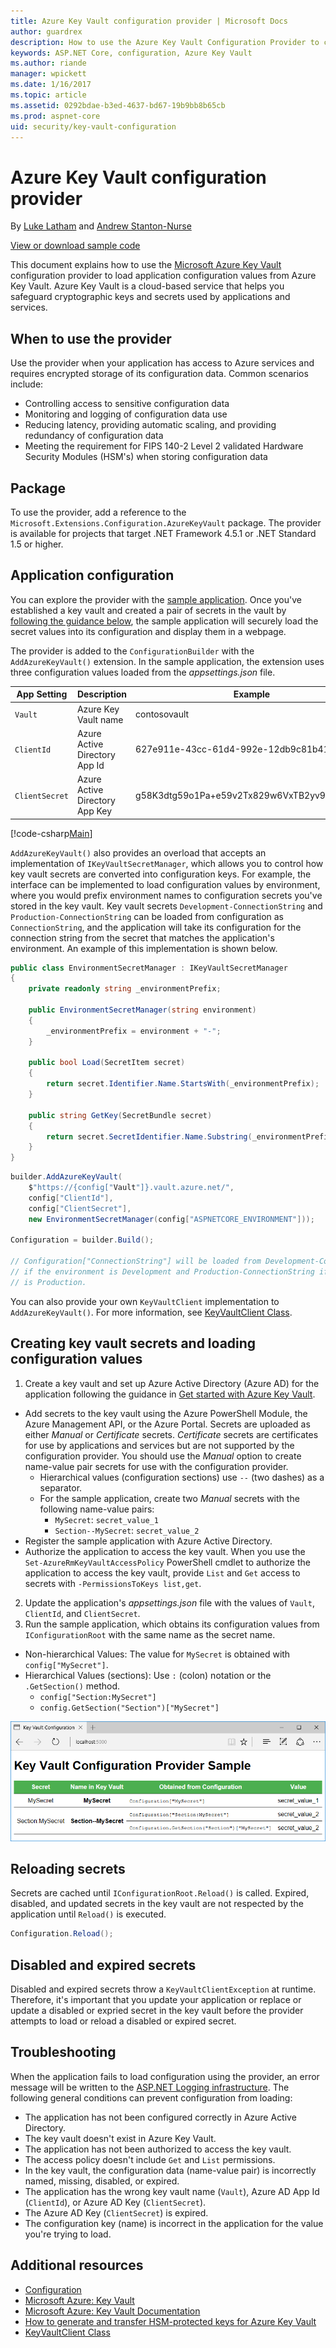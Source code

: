 ```yaml
---
title: Azure Key Vault configuration provider | Microsoft Docs
author: guardrex
description: How to use the Azure Key Vault Configuration Provider to configure an application using name-value pairs loaded at runtime.
keywords: ASP.NET Core, configuration, Azure Key Vault
ms.author: riande
manager: wpickett
ms.date: 1/16/2017
ms.topic: article
ms.assetid: 0292bdae-b3ed-4637-bd67-19b9bb8b65cb
ms.prod: aspnet-core
uid: security/key-vault-configuration
---
```

# Azure Key Vault configuration provider

By [Luke Latham](https://github.com/GuardRex) and [Andrew Stanton-Nurse](https://github.com/anurse)

[View or download sample code](https://github.com/aspnet/Docs/tree/master/aspnetcore/security/key-vault-configuration/sample)

This document explains how to use the [Microsoft Azure Key Vault](https://azure.microsoft.com/en-us/services/key-vault/) configuration provider to load application configuration values from Azure Key Vault. Azure Key Vault is a cloud-based service that helps you safeguard cryptographic keys and secrets used by applications and services.

## When to use the provider
Use the provider when your application has access to Azure services and requires encrypted storage of its configuration data. Common scenarios include:
* Controlling access to sensitive configuration data
* Monitoring and logging of configuration data use
* Reducing latency, providing automatic scaling, and providing redundancy of configuration data
* Meeting the requirement for FIPS 140-2 Level 2 validated Hardware Security Modules (HSM's) when storing configuration data

## Package
To use the provider, add a reference to the `Microsoft.Extensions.Configuration.AzureKeyVault` package. The provider is available for projects that target .NET Framework 4.5.1 or .NET Standard 1.5 or higher.

## Application configuration
You can explore the provider with the [sample application](https://github.com/aspnet/Docs/tree/master/aspnetcore/security/key-vault-configuration/sample). Once you've established a key vault and created a pair of secrets in the vault by [following the guidance below](#creating-key-vault-secrets-and-loading-configuration-values), the sample application will securely load the secret values into its configuration and display them in a webpage.

The provider is added to the `ConfigurationBuilder` with the `AddAzureKeyVault()` extension. In the sample application, the extension uses three configuration values loaded from the *appsettings.json* file.

App Setting | Description | Example
--- | --- | ---
`Vault` | Azure Key Vault name | contosovault
`ClientId` | Azure Active Directory App Id | 627e911e-43cc-61d4-992e-12db9c81b413
`ClientSecret` | Azure Active Directory App Key | g58K3dtg59o1Pa+e59v2Tx829w6VxTB2yv9sv/101di=

[!code-csharp[Main](key-vault-configuration/sample/Startup.cs?name=snippet1&highlight=5,10-13)]

`AddAzureKeyVault()` also provides an overload that accepts an implementation of `IKeyVaultSecretManager`, which allows you to control how key vault secrets are converted into configuration keys. For example, the interface can be implemented to load configuration values by environment, where you would prefix environment names to configuration secrets you've stored in the key vault. Key vault secrets `Development-ConnectionString` and `Production-ConnectionString` can be loaded from configuration as `ConnectionString`, and the application will take its configuration for the connection string from the secret that matches the application's environment. An example of this implementation is shown below.

```csharp
public class EnvironmentSecretManager : IKeyVaultSecretManager
{
    private readonly string _environmentPrefix;

    public EnvironmentSecretManager(string environment)
    {
        _environmentPrefix = environment + "-";
    }

    public bool Load(SecretItem secret)
    {
        return secret.Identifier.Name.StartsWith(_environmentPrefix);
    }

    public string GetKey(SecretBundle secret)
    {
        return secret.SecretIdentifier.Name.Substring(_environmentPrefix.Length);
    }
}
```

```csharp
builder.AddAzureKeyVault(
    $"https://{config["Vault"]}.vault.azure.net/",
    config["ClientId"],
    config["ClientSecret"],
    new EnvironmentSecretManager(config["ASPNETCORE_ENVIRONMENT"]));
    
Configuration = builder.Build();

// Configuration["ConnectionString"] will be loaded from Development-ConnectionString
// if the environment is Development and Production-ConnectionString if the environment 
// is Production.
```

You can also provide your own `KeyVaultClient` implementation to `AddAzureKeyVault()`. For more information, see [KeyVaultClient Class](https://msdn.microsoft.com/en-us/library/microsoft.azure.keyvault.keyvaultclient.aspx). 

## Creating key vault secrets and loading configuration values
1. Create a key vault and set up Azure Active Directory (Azure AD) for the application following the guidance in [Get started with Azure Key Vault](https://azure.microsoft.com/en-us/documentation/articles/key-vault-get-started/).
  * Add secrets to the key vault using the Azure PowerShell Module, the Azure Management API, or the Azure Portal. Secrets are uploaded as either *Manual* or *Certificate* secrets. *Certificate* secrets are certificates for use by applications and services but are not supported by the configuration provider. You should use the *Manual* option to create name-value pair secrets for use with the configuration provider.
    * Hierarchical values (configuration sections) use `--` (two dashes) as a separator.
    * For the sample application, create two *Manual* secrets with the following name-value pairs:
      * `MySecret`: `secret_value_1`
      * `Section--MySecret`: `secret_value_2`
  * Register the sample application with Azure Active Directory.
  * Authorize the application to access the key vault. When you use the `Set-AzureRmKeyVaultAccessPolicy` PowerShell cmdlet to authorize the application to access the key vault, provide `List` and `Get` access to secrets with `-PermissionsToKeys list,get`.
2. Update the application's *appsettings.json* file with the values of `Vault`, `ClientId`, and `ClientSecret`.
3. Run the sample application, which obtains its configuration values from `IConfigurationRoot` with the same name as the secret name.
  * Non-hierarchical Values: The value for `MySecret` is obtained with `config["MySecret"]`.
  * Hierarchical Values (sections): Use `:` (colon) notation or the `.GetSection()` method.
    * `config["Section:MySecret"]`
    * `config.GetSection("Section")["MySecret"]`

![Browser window showing secret values loaded via the Azure Key Vault Configuration Provider](key-vault-configuration/_static/sample-output.png)

## Reloading secrets
Secrets are cached until `IConfigurationRoot.Reload()` is called. Expired, disabled, and updated secrets in the key vault are not respected by the application until `Reload()` is executed.

```csharp
Configuration.Reload();
```

## Disabled and expired secrets
Disabled and expired secrets throw a `KeyVaultClientException` at runtime. Therefore, it's important that you update your application or replace or update a disabled or expried secret in the key vault before the provider attempts to load or reload a disabled or expired secret.

## Troubleshooting
When the application fails to load configuration using the provider, an error message will be written to the [ASP.NET Logging infrastructure](xref:fundamentals/logging). The following general conditions can prevent configuration from loading:
* The application has not been configured correctly in Azure Active Directory.
* The key vault doesn't exist in Azure Key Vault.
* The application has not been authorized to access the key vault.
* The access policy doesn't include `Get` and `List` permissions.
* In the key vault, the configuration data (name-value pair) is incorrectly named, missing, disabled, or expired.
* The application has the wrong key vault name (`Vault`), Azure AD App Id (`ClientId`), or Azure AD Key (`ClientSecret`).
* The Azure AD Key (`ClientSecret`) is expired.
* The configuration key (name) is incorrect in the application for the value you're trying to load.

## Additional resources
* [Configuration](xref:fundamentals/configuration)
* [Microsoft Azure: Key Vault](https://azure.microsoft.com/en-us/services/key-vault/)
* [Microsoft Azure: Key Vault Documentation](https://docs.microsoft.com/en-us/azure/key-vault/)
* [How to generate and transfer HSM-protected keys for Azure Key Vault](https://docs.microsoft.com/en-us/azure/key-vault/key-vault-hsm-protected-keys)
* [KeyVaultClient Class](https://msdn.microsoft.com/en-us/library/microsoft.azure.keyvault.keyvaultclient.aspx)
